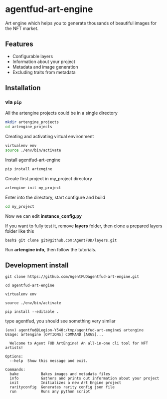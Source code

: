 # agentfud-art-engine
Art engine which helps you to generate thousands of beautiful images for the NFT market.

## Features

- Configurable layers
- Information about your project
- Metadata and image generation
- Excluding traits from metadata

## Installation

### via `pip`

All the artengine projects could be in a single directory

```bash
mkdir artengine_projects
cd artengine_projects
```

Creating and activating virtual environment

```bash
virtualenv env
source ./env/bin/activate
```

Install agentfud-art-engine

```bash
pip install artengine
```

Create first project in my_project directory

```bash
artengine init my_project
```

Enter into the directory, start configure and build

```bash
cd my_project
```

Now we can edit **instance_config.py**

If you want to fully test it, remove **layers** folder, then clone a prepared layers folder like this
```
bash$ git clone git@github.com:AgentFUD/layers.git
```
Run **artengine info**, then follow the tutorials.

## Development install

```
git clone https://github.com/AgentFUDagentfud-art-engine.git

cd agentfud-art-engine

virtualenv env

source ./env/bin/activate

pip install --editable .
```
type agentfud, you should see something very similar

```
(env) agentfud@Legion-Y540:/tmp/agentfud-art-engine$ artengine
Usage: artengine [OPTIONS] COMMAND [ARGS]...

  Welcome to Agent FUD ArtEngine! An all-in-one cli tool for NFT artists!

Options:
  --help  Show this message and exit.

Commands:
  bake          Bakes images and metadata files
  info          Gathers and prints out information about your project
  init          Initializes a new Art Engine project
  rarityconfig  Generates rarity config json file
  run           Runs any python script
```
